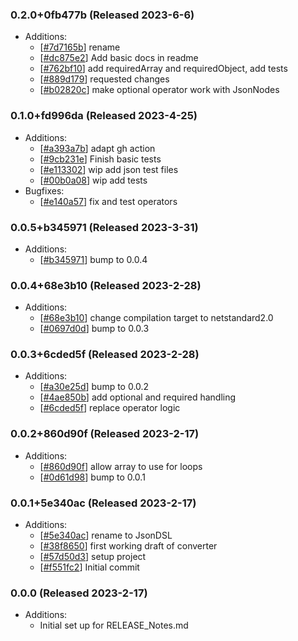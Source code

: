 ### 0.2.0+0fb477b (Released 2023-6-6)
* Additions:
    * [[#7d7165b](https://github.com/HLWeil/JsonDSL/commit/7d7165b76a4fd96869a02242167c18381d725d3b)] rename
    * [[#dc875e2](https://github.com/HLWeil/JsonDSL/commit/dc875e237576589997db18f10cf33af081f09364)] Add basic docs in readme
    * [[#762bf10](https://github.com/HLWeil/JsonDSL/commit/762bf10fcf9db6de09e32e1fb3a0a7dcc230d174)] add requiredArray and requiredObject, add tests
    * [[#889d179](https://github.com/HLWeil/JsonDSL/commit/889d1790469aa635de174ebc956669d6f6eb0f02)] requested changes
    * [[#b02820c](https://github.com/HLWeil/JsonDSL/commit/b02820ccd2e98d0def5cefb219150a5417fb4171)] make optional operator work with JsonNodes

### 0.1.0+fd996da (Released 2023-4-25)
* Additions:
    * [[#a393a7b](https://github.com/HLWeil/JsonDSL/commit/a393a7b706ff23f9bfd92891498d046df4f25829)] adapt gh action
    * [[#9cb231e](https://github.com/HLWeil/JsonDSL/commit/9cb231e488280db8bdd312d8ce97efe69c957ff8)] Finish basic tests
    * [[#e113302](https://github.com/HLWeil/JsonDSL/commit/e1133021fdd11cb4155266313536548d2fb74171)] wip add json test files
    * [[#00b0a08](https://github.com/HLWeil/JsonDSL/commit/00b0a08cbe898a687c8c445c89fa2d1c2cad5e81)] wip add tests
* Bugfixes:
    * [[#e140a57](https://github.com/HLWeil/JsonDSL/commit/e140a57b31bddf4ca090c0e7e4777e0ad0f24230)] fix and test operators

### 0.0.5+b345971 (Released 2023-3-31)
* Additions:
    * [[#b345971](https://github.com/HLWeil/JsonDSL/commit/b345971ee1b8221ab0783713506d782b724b285a)] bump to 0.0.4

### 0.0.4+68e3b10 (Released 2023-2-28)
* Additions:
    * [[#68e3b10](https://github.com/HLWeil/JsonDSL/commit/68e3b108a1f105fd7a43a4c29947909fe21c5ed0)] change compilation target to netstandard2.0
    * [[#0697d0d](https://github.com/HLWeil/JsonDSL/commit/0697d0d8ffdb133226111019a2b26ece09fd034a)] bump to 0.0.3

### 0.0.3+6cded5f (Released 2023-2-28)
* Additions:
    * [[#a30e25d](https://github.com/HLWeil/JsonDSL/commit/a30e25de24350160bb519c45eb28b8ec696bb8ad)] bump to 0.0.2
    * [[#4ae850b](https://github.com/HLWeil/JsonDSL/commit/4ae850ba5ffc9b224dc3171c76a1f11826988097)] add optional and required handling
    * [[#6cded5f](https://github.com/HLWeil/JsonDSL/commit/6cded5fa7077e282b172d3cfe2b3eb9b4295d684)] replace operator logic

### 0.0.2+860d90f (Released 2023-2-17)
* Additions:
    * [[#860d90f](https://github.com/HLWeil/JsonDSL/commit/860d90f91aa62f0b1e577074774b9f2d952e23eb)] allow array to use for loops
    * [[#0d61d98](https://github.com/HLWeil/JsonDSL/commit/0d61d980fccc0ed2b18fec45bcc8c4d7afad0293)] bump to 0.0.1

### 0.0.1+5e340ac (Released 2023-2-17)
* Additions:
    * [[#5e340ac](https://github.com/HLWeil/JsonDSL/commit/5e340acd11d1ed01d3574c137dfae7fc421d779d)] rename to JsonDSL
    * [[#38f8650](https://github.com/HLWeil/JsonDSL/commit/38f8650a34cec0485b6cafc767cfc8478378ae2b)] first working draft of converter
    * [[#57d50d3](https://github.com/HLWeil/JsonDSL/commit/57d50d3850e2505deca094a8b77ae8dcc539ceb2)] setup project
    * [[#f551fc2](https://github.com/HLWeil/JsonDSL/commit/f551fc2600dfab35e1c53f5103f8e3f742a2f93c)] Initial commit

### 0.0.0 (Released 2023-2-17)
* Additions:
    * Initial set up for RELEASE_Notes.md

